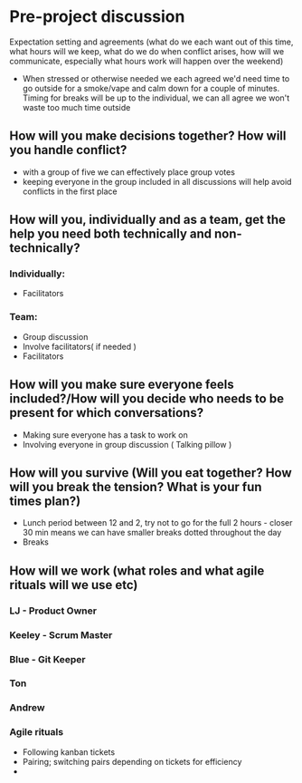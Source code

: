 
# Pre-project discussion
Expectation setting and agreements (what do we each want out of this time, what hours will we keep, what do we do when conflict arises, how will we communicate, especially what hours work will happen over the weekend)
- When stressed or otherwise needed we each agreed we'd need time to go outside for a smoke/vape and calm down for a couple of minutes. Timing for breaks will be up to the individual, we can all agree we won't waste too much time outside

## How will you make decisions together? How will you handle conflict?
- with a group of five we can effectively place group votes
- keeping everyone in the group included in all discussions will help avoid conflicts in the first place

## How will you, individually and as a team, get the help you need both technically and non-technically?

### Individually:
- Facilitators

### Team:
- Group discussion
- Involve facilitators( if needed ) 
- Facilitators

## How will you make sure everyone feels included?/How will you decide who needs to be present for which conversations?
 - Making sure everyone has a task to work on
 - Involving everyone in group discussion ( Talking pillow )


## How will you survive (Will you eat together? How will you break the tension? What is your fun times plan?)
- Lunch period between 12 and 2, try not to go for the full 2 hours - closer 30 min means we can have smaller breaks dotted throughout the day
- Breaks 


## How will we work (what roles and what agile rituals will we use etc)
### LJ - Product Owner
### Keeley - Scrum Master
### Blue - Git Keeper
### Ton 
### Andrew 

### Agile rituals
- Following kanban tickets
- Pairing; switching pairs depending on tickets for efficiency
- 
                       
